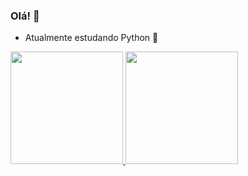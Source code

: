 ### Olá! 👋

- Atualmente estudando Python 🐍

<div align="left">
  <a href="https://github.com/IasminRaquel">
  <img height="180em" src="https://github-readme-stats.vercel.app/api?username=iasmin-dev&show_icons=true&theme=dark&include_all_commits=true&count_private=true"/>
  <img height="180em" src="https://github-readme-stats.vercel.app/api/top-langs/?username=iasmin-dev&layout=compact&langs_count=7&theme=dark"/>
</div>
